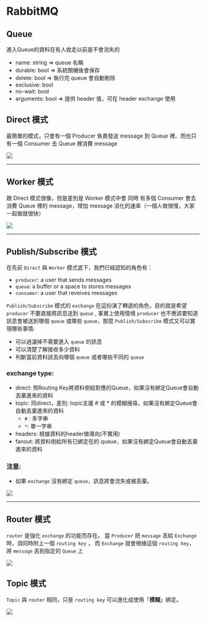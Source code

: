 # RabbitMQ

## Queue

進入Queue的資料在有人收走以前是不會消失的

- name: string => queue 名稱
- durable: bool => 系統關機後會保存
- delete: bool => 執行完 queue 會自動刪除
- exclusive: bool
- no-wait: bool
- arguments: bool => 提供 header 值，可在 header exchange 使用

## Direct 模式

最簡單的模式，只會有一個 Producer 負責發送 message 到 Queue 裡、而也只有一個 Consumer 去 Queue 裡消費 message

![](https://kucw.github.io/images/blog/rabbitmq_direct.png)

---

## Worker 模式

跟 Direct 模式很像，但是差別是 Worker 模式中會 同時 有多個 Consumer 會去消費 Queue 裡的 message，增加 message 消化的速率（一個人做很慢，大家一起做就很快）

![](https://kucw.github.io/images/blog/rabbitmq_worker.png)

---

## Publish/Subscribe 模式
在先前 ```Direct``` 與 ```Worker``` 模式底下，我們已經認知的角色有：
- ```producer```: a user that sends messages
- ```queue```: a buffer or a space to stores messages
- ```consumer```: a user that reveives messages

```Publish/Subscribe``` 模式的 ```exchange``` 在這扮演了轉遞的角色，目的就是希望 ```producer``` 不要直接將訊息送到 ```queue``` , 事實上使用情境 ```producer``` 也不應該要知道訊息會被送到哪個 ```queue``` 或哪些 ```queue```，那麼 ```Publish/Subscribe``` 模式又可以實現哪些事情:

- 可以過濾掉不需要進入 ```queue``` 的訊息
- 可以清楚了解接收多少資料
- 判斷當前資料該丟向哪個 ```queue``` 或者哪些不同的 ```queue```

### exchange type:
- direct: 照Routing Key將資料倒給對應的Queue，如果沒有綁定Queue會自動丟棄進來的資料
- topic: 同direct，差別: topic支援 # 或 * 的模糊搜尋，如果沒有綁定Queue會自動丟棄進來的資料
    - `#` : 多字串
    - `*`: 單一字串
- headers: 根據資料的header做導向(不實用)
- fanout: 將資料倒給所有已綁定在的 queue，如果沒有綁定Queue會自動丟棄進來的資料

### 注意:
- 如果 ```exchange``` 沒有綁定 ```queue```，訊息將會流失或被丟棄。

![](https://kucw.github.io/images/blog/rabbitmq_subscribe.png)

---

## Router 模式
```router``` 是強化 ```exchange``` 的功能而存在。
當 ```Producer``` 把 ```message``` 丟給 ```Exchange``` 時，須同時附上一個 ```routing key``` ， 而 ```Exchange``` 就會根據這個 ```routing key```，將 ```message``` 丟到指定的 ```Queue``` 上

![](https://kucw.github.io/images/blog/rabbitmq_routing1.png)

## Topic 模式
```Topic``` 與 ```router``` 相同，只是 ```routing key``` 可以進化成使用「**模糊**」綁定。

![](https://kucw.github.io/images/blog/rabbitmq_topics.png)